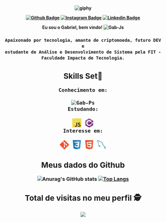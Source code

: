 <h4 align="center">

![giphy](https://user-images.githubusercontent.com/92516683/143147972-9a7e8488-9be7-4f25-a9b4-7169d4543fea.gif)

[![Github Badge](https://img.shields.io/badge/-Facebook-blue?style=for-the-badge&logo=Facebook&logoColor=white&link=https://github.com/gabstabile)](https://www.facebook.com/gabriel.sstabile/)
[![Instagram Badge](https://img.shields.io/badge/-instagram-green?style=for-the-badge&logo=instagram&logoColor=white&link=https://github.com/gabstabile)](https://www.instagram.com/g.s.stabile/)
[![Linkedin Badge](https://img.shields.io/badge/-Linkedin-blue?style=for-the-badge&logo=Linkedin&logoColor=white&link=https://github.com/gabstabile)](https://www.linkedin.com/in/gabriel-stabile)
<h/>
  
<span align="center">
Eu sou o Gabriel, bem vindo! <img alt="Gab-Js" src="https://user-images.githubusercontent.com/92516683/143255886-3ec90107-5088-4004-9ff7-08d4d135547e.gif" width="15px">
</span>  

<h3 align="center">

```
Apaixonado por tecnologia, amante de criptomoeda, futuro DEV e
estudante de Análise e Desenvolvimento de Sistema pela FIT - Faculdade Impacta de Tecnologia.
```
<h/>
  
## Skills Set🧠
 <kbd align="center">
<kbd>Conhecimento em:</kbd>
   <br />
   <br />
   <img align="center" title="Photoshop" alt="Gab-Ps" height="30" width="30" src="https://user-images.githubusercontent.com/92516683/144520593-7e7b5d72-9cec-4b01-a44a-34e9d0bb10ee.png">
<br /> 
</kbd>
<kbd align="center">
<kbd>Estudando:</kbd>
 <br />
 <br />
  <img align="center" title="Java" alt="Gab-Java" height="30" width="30" src="https://raw.githubusercontent.com/devicons/devicon/master/icons/javascript/javascript-original.svg">
  <img align="center" title="C#" alt="Gab-Csharp" height="30" width="30" src="https://raw.githubusercontent.com/devicons/devicon/master/icons/csharp/csharp-original.svg">
 <br />
</kbd> 
<kbd align="center">
<kbd>Interesse em:</kbd> 
     <br />
     <br />
      <img align="center" title="Git" alt="Gab-Css" height="30" width="30" src="https://raw.githubusercontent.com/devicons/devicon/master/icons/git/git-original.svg">
      <img align="center" title="Css" alt="Gab-Css" height="30" width="30" src="https://raw.githubusercontent.com/devicons/devicon/master/icons/css3/css3-original.svg">
      <img align="center" title="Html" alt="Gab-Html" height="30" width="30" src="https://raw.githubusercontent.com/devicons/devicon/master/icons/html5/html5-original.svg">
      <img align="center" title="SQL" alt="Gab-SQL" height="30" width="30" src="https://raw.githubusercontent.com/devicons/devicon/master/icons/mysql/mysql-original.svg">
  <br />
 </kbd>

<h/>
  
## Meus dados do Github
![Anurag's GitHub stats](https://github-readme-stats.vercel.app/api?username=gabstabile&theme=dark)
[![Top Langs](https://github-readme-stats.vercel.app/api/top-langs/?username=gabstabile&layout=compact&theme=dark)]("https://github.com/gabstabile") 
  
<p align="center"> 

 ## Total de visitas no meu perfil :detective: <br>
 <p align="center"> 
<img alingn="center" src="https://profile-counter.glitch.me/gabstabile/count.svg" />
  </p>

</p>
